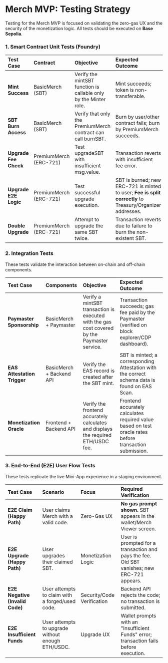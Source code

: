 # **Merch MVP: Testing Strategy**

Testing for the Merch MVP is focused on validating the zero-gas UX and the security of the monetization logic. All tests should be executed on **Base Sepolia**.

### **1\. Smart Contract Unit Tests (Foundry)**

| Test Case | Contract | Objective | Expected Outcome |
| :---- | :---- | :---- | :---- |
| **Mint Success** | BasicMerch (SBT) | Verify the mintSBT function is callable only by the Minter role. | Mint succeeds; token is non-transferable. |
| **SBT Burn Access** | BasicMerch (SBT) | Verify that only the PremiumMerch contract can call burnSBT. | Burn by user/other contract fails; burn by PremiumMerch succeeds. |
| **Upgrade Fee Check** | PremiumMerch (ERC-721) | Test upgradeSBT with insufficient msg.value. | Transaction reverts with insufficient fee error. |
| **Upgrade E2E Logic** | PremiumMerch (ERC-721) | Test successful upgrade execution. | SBT is burned; new ERC-721 is minted to user; **Fee is split correctly** to Treasury/Organizer addresses. |
| **Double Upgrade** | PremiumMerch (ERC-721) | Attempt to upgrade the same SBT twice. | Transaction reverts due to failure to burn the non-existent SBT. |

### **2\. Integration Tests**

These tests validate the interaction between on-chain and off-chain components.

| Test Case | Components | Objective | Expected Outcome |
| :---- | :---- | :---- | :---- |
| **Paymaster Sponsorship** | BasicMerch \+ Paymaster | Verify a mintSBT transaction is executed with the gas cost covered by the Paymaster service. | Transaction succeeds; gas fee paid by the Paymaster (verified on block explorer/CDP dashboard). |
| **EAS Attestation Trigger** | BasicMerch \+ Backend API | Verify the EAS record is created after the SBT mint. | SBT is minted; a corresponding Attestation with the correct schema data is found on EAS Scan. |
| **Monetization Oracle** | Frontend \+ Backend API | Verify the frontend accurately calculates and displays the required ETH/USDC fee. | Frontend accurately calculates required value based on test oracle rates before transaction submission. |

### **3\. End-to-End (E2E) User Flow Tests**

These tests replicate the live Mini-App experience in a staging environment.

| Test Case | Scenario | Focus | Required Verification |
| :---- | :---- | :---- | :---- |
| **E2E Claim (Happy Path)** | User claims Merch with a valid code. | Zero-Gas UX | **No gas prompt shown.** SBT appears in the wallet/Merch Viewer screen. |
| **E2E Upgrade (Happy Path)** | User upgrades their claimed SBT. | Monetization Logic | User is prompted for a transaction and pays the fee. Old SBT vanishes; new ERC-721 appears. |
| **E2E Negative (Invalid Code)** | User attempts to claim with a forged/used code. | Security/Code Verification | Backend API rejects the code; no transaction is submitted. |
| **E2E Insufficient Funds** | User attempts to upgrade without enough ETH/USDC. | Upgrade UX | Wallet prompts with an "Insufficient Funds" error; transaction fails before execution. |

